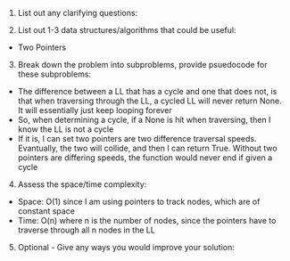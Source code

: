 1. List out any clarifying questions:


2. List out 1-3 data structures/algorithms that could be useful:
- Two Pointers

3. Break down the problem into subproblems, provide psuedocode for these subproblems:
- The difference between a LL that has a cycle and one that does not, is that when traversing through the LL, a cycled LL will never return None. It will essentially just keep looping forever
- So, when determining a cycle, if a None is hit when traversing, then I know the LL is not a cycle
- If it is, I can set two pointers are two difference traversal speeds. Evantually, the two will collide, and then I can return True. Without two pointers are differing speeds, the function would never end if given a cycle

4. Assess the space/time complexity:
- Space: O(1) since I am using pointers to track nodes, which are of constant space
- Time: O(n) where n is the number of nodes, since the pointers have to traverse through all n nodes in the LL

5. Optional - Give any ways you would improve your solution: